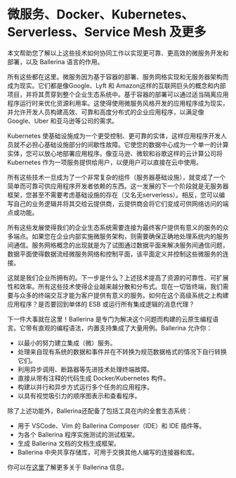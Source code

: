 # 微服务、Docker、Kubernetes、Serverless、Service Mesh 及更多

本文帮助您了解以上这些技术如何协同工作以实现更可靠、更高效的微服务开发和部署，以及 Ballerina 语言的作用。

所有这些都在这里。微服务因为基于容器的部署、服务网格实现和无服务器架构而成为现实。它们都是像Google、Lyft 和 Amazon这样的互联网巨头的概念和内部项目，并将其贯穿到整个企业生态系统中。基于容器的部署可以通过适当隔离应用程序运行时来优化资源利用率。这使得使用微服务风格开发的应用程序成为现实，并允许开发人员构建高效、可靠和高度分布式的企业应用程序，以满足像 Google、Uber 和亚马逊等公司的需求。

Kubernetes 使基础设施成为一个更受控制、更可靠的实体，这样应用程序开发人员就不必担心基础设施部分的间歇性故障。它使您的数据中心成为一个单一的计算实体，您可以放心地部署应用程序。像亚马逊、微软和谷歌这样的云计算公司将 Kubernetes 作为一项服务提供给用户，以便用户可以直接在云中使用。

所有这些技术一旦成为了一个非常复杂的组件（服务器基础设施），就变成了一个简单而可靠可供应用程序开发者依赖的东西。这一发展的下一个阶段就是无服务器框架，您甚至不需要考虑基础设施的存在（又名无serverless）。相反，您可以编写自己的业务逻辑并将其交给云提供商，云提供商会将它们变成可供网络访问的端点或功能。

所有这些发展使得我们的企业生态系统需要连接为最终客户提供有意义的服务的众多端点。如果您在企业内部实施微服务架构，则需要确保正确地处理系统内的服务间通信。服务网格概念的出现就是为了试图通过数据平面来解决服务间通信问题，数据平面使得数据流经微服务网络和控制平面，该平面定义并控制这些微服务的连接。

这就是我们企业所拥有的。下一步是什么？上述技术提高了资源的可靠性、可扩展性和效率。所有这些技术使得企业越来越分散和分布式。现在一切皆终端，我们需要与众多的终端交互才能为客户提供有意义的服务。如何在这个高级系统之上构建应用程序？是否要回到单体的 ESB 或运行所有集成逻辑的消息代理？

下一件大事就在这里！Ballerina 是专门为解决这个问题而构建的云原生编程语言。它带有直观的编程语法，内置支持集成了大量用例。Ballerina 允许你：

- 以最小的努力建立集成（微）服务。
- 处理来自现有系统的数据和事件并在不转换为规范数据格式的情况下自行转换它们。
- 利用异步调用、断路器等先进技术处理终端故障。
- 直接从带有注释的代码生成 Docker/Kubernetes 构件。
- 构建以并行和异步方式运行多个任务的应用程序。
- 以具有视觉吸引力的顺序图表示和查看程序。

除了上述功能外，Ballerina还配备了包括工具在内的全套生态系统：

- 用于 VSCode、Vim 的 Ballerina Composer（IDE）和 IDE 插件等。
- 为各个 Ballerina 程序实施测试的测试框架。
- 生成 Ballerina 文档的文档生成框架。
- Ballerina 中央共享存储库，可用于交换其他人编写的连接器和库。

你可以在[这里](https://ballerina.io/)了解更多关于 Ballerina 信息。